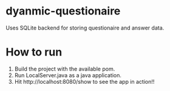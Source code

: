 dyanmic-questionaire
====================

Uses SQLite backend for storing questionaire and answer data.


How to run
=============
1. Build the project with the available pom.
2. Run LocalServer.java as a java application.
3. Hit http://localhost:8080/show to see the app in action!!
